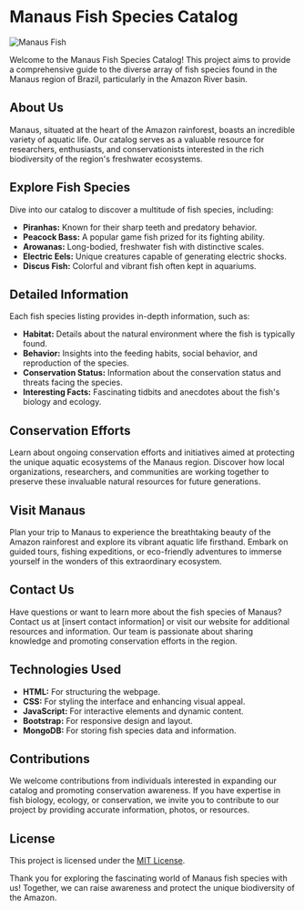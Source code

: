 # Manaus Fish Species Catalog

![Manaus Fish](manaus_fish.jpg)

Welcome to the Manaus Fish Species Catalog! This project aims to provide a comprehensive guide to the diverse array of fish species found in the Manaus region of Brazil, particularly in the Amazon River basin.

## About Us

Manaus, situated at the heart of the Amazon rainforest, boasts an incredible variety of aquatic life. Our catalog serves as a valuable resource for researchers, enthusiasts, and conservationists interested in the rich biodiversity of the region's freshwater ecosystems.

## Explore Fish Species

Dive into our catalog to discover a multitude of fish species, including:

- **Piranhas:** Known for their sharp teeth and predatory behavior.
- **Peacock Bass:** A popular game fish prized for its fighting ability.
- **Arowanas:** Long-bodied, freshwater fish with distinctive scales.
- **Electric Eels:** Unique creatures capable of generating electric shocks.
- **Discus Fish:** Colorful and vibrant fish often kept in aquariums.

## Detailed Information

Each fish species listing provides in-depth information, such as:

- **Habitat:** Details about the natural environment where the fish is typically found.
- **Behavior:** Insights into the feeding habits, social behavior, and reproduction of the species.
- **Conservation Status:** Information about the conservation status and threats facing the species.
- **Interesting Facts:** Fascinating tidbits and anecdotes about the fish's biology and ecology.

## Conservation Efforts

Learn about ongoing conservation efforts and initiatives aimed at protecting the unique aquatic ecosystems of the Manaus region. Discover how local organizations, researchers, and communities are working together to preserve these invaluable natural resources for future generations.

## Visit Manaus

Plan your trip to Manaus to experience the breathtaking beauty of the Amazon rainforest and explore its vibrant aquatic life firsthand. Embark on guided tours, fishing expeditions, or eco-friendly adventures to immerse yourself in the wonders of this extraordinary ecosystem.

## Contact Us

Have questions or want to learn more about the fish species of Manaus? Contact us at [insert contact information] or visit our website for additional resources and information. Our team is passionate about sharing knowledge and promoting conservation efforts in the region.

## Technologies Used

- **HTML:** For structuring the webpage.
- **CSS:** For styling the interface and enhancing visual appeal.
- **JavaScript:** For interactive elements and dynamic content.
- **Bootstrap:** For responsive design and layout.
- **MongoDB:** For storing fish species data and information.

## Contributions

We welcome contributions from individuals interested in expanding our catalog and promoting conservation awareness. If you have expertise in fish biology, ecology, or conservation, we invite you to contribute to our project by providing accurate information, photos, or resources.

## License

This project is licensed under the [MIT License](LICENSE).

Thank you for exploring the fascinating world of Manaus fish species with us! Together, we can raise awareness and protect the unique biodiversity of the Amazon.
